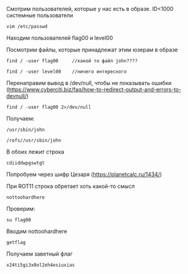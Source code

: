 Смотрим пользователей, которые у нас есть в образе. ID<1000 системные пользователи

    vim /etc/passwd
    
Находим пользователей flag00 и level00

Посмотрим файлы, которые принадлежат этим юзерам в образе

    find / -user flag00     //какой то файл john????
    
    find / -user level00    //ничего интересного
    
Перенаправим вывод в /dev/null, чтобы не показывать ошибки 
(https://www.cyberciti.biz/faq/how-to-redirect-output-and-errors-to-devnull/)

    find / -user flag00 2>/dev/null
    
Получаем:

    /usr/sbin/john
    
    /rofs//usr/sbin/john
    
В обоих лежит строка

    cdiiddwpgswtgt

Попробуем через шифр Цезаря 
(https://planetcalc.ru/1434/)

При ROT11 строка обретает хоть какой-то смысл

    nottoohardhere
 
Проверим:

    su flag00
 
 Вводим nottoohardhere
 
    getflag
    
Получаем заветный флаг

    x24ti5gi3x0ol2eh4esiuxias
